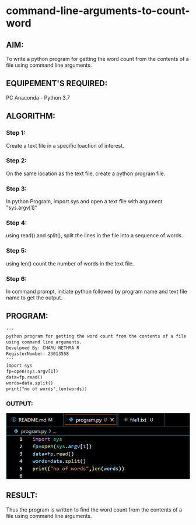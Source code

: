 # command-line-arguments-to-count-word
## AIM:
To write a python program for getting the word count from the contents of a file using command line arguments.
## EQUIPEMENT'S REQUIRED: 
PC
Anaconda - Python 3.7
## ALGORITHM: 
### Step 1:
Create a text file in a specific loaction of interest.
### Step 2: 
 On the same location as the text file, create a python program file.
### Step 3: 
In python Program, import sys and open a text file with argument "sys.argv[1]"
### Step 4:  
using read() and split(), split the lines in the file into a sequence of words.
### Step 5: 
using len() count the number of words in the text file.
### Step 6: 
In command prompt, initiate python followed by program name and text file name to get the output.


## PROGRAM:
~~~
'''
python program for getting the word count from the contents of a file using command line arguments.
Develpoed By: CHARU NETHRA R
RegisterNumber: 23013558
'''
import sys
fp=open(sys.argv[1])
data=fp.read()
words=data.split()
print("no of words",len(words))
~~~

### OUTPUT:
 
 ![output](/output_command%20line%20word.png)


## RESULT:
Thus the program is written to find the word count from the contents of a file using command line arguments.
